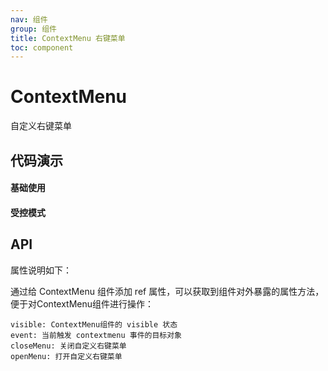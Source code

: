 ```yaml
---
nav: 组件
group: 组件
title: ContextMenu 右键菜单
toc: component
---
```


# ContextMenu

自定义右键菜单

## 代码演示

#### 基础使用
<code src="./demos/default.tsx"></code>

#### 受控模式
<code src="./demos/demo.tsx"></code>


## API

属性说明如下：
<API id="ContextMenu" type="IProps"/>

通过给 ContextMenu 组件添加 ref 属性，可以获取到组件对外暴露的属性方法，便于对ContextMenu组件进行操作：
```
visible: ContextMenu组件的 visible 状态
event: 当前触发 contextmenu 事件的目标对象
closeMenu: 关闭自定义右键菜单
openMenu: 打开自定义右键菜单

```
